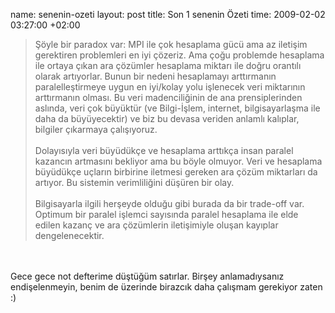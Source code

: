 name: senenin-ozeti
layout: post
title: Son 1 senenin Özeti
time: 2009-02-02 03:27:00 +02:00

<blockquote>Şöyle bir paradox var: MPI ile çok hesaplama gücü ama az iletişim gerektiren problemleri en iyi çözeriz. Ama çoğu problemde hesaplama ile ortaya çıkan ara çözümler hesaplama miktarı ile doğru orantılı olarak artıyorlar. Bunun bir nedeni hesaplamayı arttırmanın paralelleştirmeye uygun en iyi/kolay yolu işlenecek veri miktarının arttırmanın olması. Bu veri madenciliğinin de ana prensiplerinden aslında, veri çok büyüktür (ve Bilgi-İşlem, internet, bilgisayarlaşma ile daha da büyüyecektir) ve biz bu devasa veriden anlamlı kalıplar, bilgiler çıkarmaya çalışıyoruz.<br /><br />Dolayısıyla veri büyüdükçe ve hesaplama arttıkça insan paralel kazancın artmasını bekliyor ama bu böyle olmuyor. Veri ve hesaplama büyüdükçe uçların birbirine iletmesi gereken ara çözüm miktarları da artıyor. Bu sistemin verimliliğini düşüren bir olay.<br /><br />Bilgisayarla ilgili herşeyde olduğu gibi burada da bir trade-off var. Optimum bir paralel işlemci sayısında paralel hesaplama ile elde edilen kazanç ve ara çözümlerin iletişimiyle oluşan kayıplar dengelenecektir.</blockquote><br /><br />Gece gece not defterime düştüğüm satırlar. Birşey anlamadıysanız endişelenmeyin, benim de üzerinde birazcık daha çalışmam gerekiyor zaten :)
